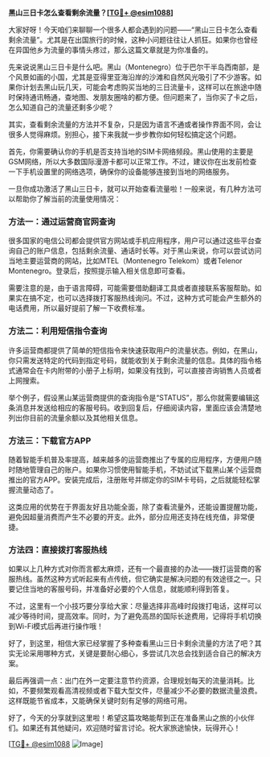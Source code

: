 **黑山三日卡怎么查看剩余流量？[[TG💪+ @esim1088](https://t.me/s/esim1088)]**

大家好呀！今天咱们来聊聊一个很多人都会遇到的问题——“黑山三日卡怎么查看剩余流量”。尤其是在出国旅行的时候，这种小问题往往让人抓狂。如果你也曾经在异国他乡为流量的事情头疼过，那么这篇文章就是为你准备的。

先来说说黑山三日卡是什么吧。黑山（Montenegro）位于巴尔干半岛西南部，是个风景如画的小国，尤其是亚得里亚海沿岸的沙滩和自然风光吸引了不少游客。如果你计划去黑山玩几天，可能会考虑购买当地的三日流量卡，这样可以在旅途中随时保持通讯畅通，查地图、发朋友圈啥的都方便。但问题来了，当你买了卡之后，怎么知道自己的流量还剩多少呢？

其实，查看剩余流量的方法并不复杂，只是因为语言不通或者操作界面不同，会让很多人觉得麻烦。别担心，接下来我就一步步教你如何轻松搞定这个问题。

首先，你需要确认你的手机是否支持当地的SIM卡网络频段。黑山使用的主要是GSM网络，所以大多数国际漫游卡都可以正常工作。不过，建议你在出发前检查一下手机设置里的网络选项，确保你的设备能够连接到当地的网络服务。

一旦你成功激活了黑山三日卡，就可以开始查看流量啦！一般来说，有几种方法可以帮助你了解当前的流量使用情况：

### 方法一：通过运营商官网查询

很多国家的电信公司都会提供官方网站或手机应用程序，用户可以通过这些平台查询自己的账户信息，包括剩余流量、通话时长等。对于黑山来说，你可以尝试访问当地主要运营商的网站，比如MTEL（Montenegro Telekom）或者Telenor Montenegro。登录后，按照提示输入相关信息即可查看。

需要注意的是，由于语言障碍，可能需要借助翻译工具或者直接联系客服帮助。如果实在搞不定，也可以选择拨打客服热线询问。不过，这种方式可能会产生额外的电话费用，所以最好提前了解一下收费标准。

### 方法二：利用短信指令查询

许多运营商都提供了简单的短信指令来快速获取用户的流量状态。例如，在黑山，你只需发送特定的代码到指定号码，就能收到关于剩余流量的信息。具体的指令格式通常会在卡内附带的小册子上标明，如果没有找到，可以直接咨询销售人员或者上网搜索。

举个例子，假设黑山某运营商提供的查询指令是“STATUS”，那么你就需要编辑这条消息并发送给相应的客服号码。收到回复后，仔细阅读内容，里面应该会清楚地列出你目前的流量余额以及其他相关信息。

### 方法三：下载官方APP

随着智能手机普及率提高，越来越多的运营商推出了专属的应用程序，方便用户随时随地管理自己的账户。如果你习惯使用智能手机，不妨试试下载黑山某个运营商推出的官方APP。安装完成后，注册账号并绑定你的SIM卡号码，之后就能轻松掌握流量动态了。

这类应用的优势在于界面友好且功能全面，除了查看流量外，还能设置提醒功能，避免因超量消费而产生不必要的开支。此外，部分应用还支持在线充值，非常便捷。

### 方法四：直接拨打客服热线

如果以上几种方式对你而言都太麻烦，还有一个最直接的办法——拨打运营商的客服热线。虽然这种方式听起来有点传统，但它确实是解决问题的有效途径之一。只要记住当地的客服号码，并准备好必要的个人信息，就能顺利得到答复。

不过，这里有一个小技巧要分享给大家：尽量选择非高峰时段拨打电话，这样可以减少等待时间，提高效率。同时，为了避免高昂的国际长途费用，记得将手机切换到Wi-Fi模式后再进行操作哦！

好了，到这里，相信大家已经掌握了多种查看黑山三日卡剩余流量的方法了吧？其实无论采用哪种方式，关键是要耐心细心，多尝试几次总会找到适合自己的解决方案。

最后再强调一点：出门在外一定要注意节约资源，合理规划每天的流量消耗。比如，不要频繁观看高清视频或者下载大型文件，尽量减少不必要的数据流量浪费。这样既能节省成本，又能确保关键时刻有足够的网络可用。

好了，今天的分享就到这里啦！希望这篇攻略能帮到正在准备黑山之旅的小伙伴们。如果还有其他疑问，欢迎随时留言讨论。祝大家旅途愉快，玩得开心！

[[TG💪+ @esim1088](https://t.me/s/esim1088) ![Image](https://i.postimg.cc/4NQfJmqS/Snipaste-2025-05-13-00-14-12.png)]